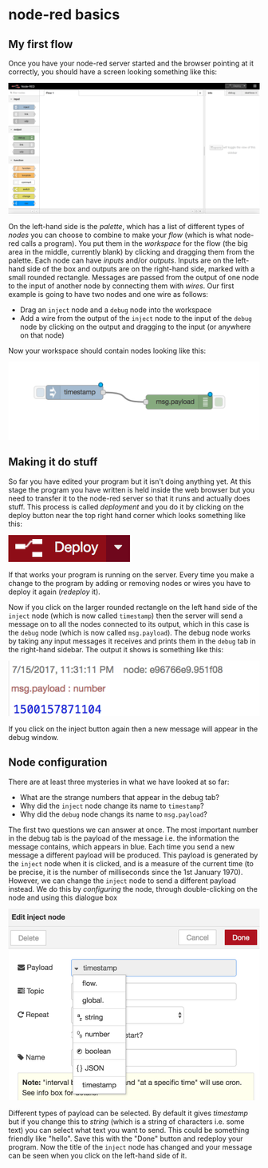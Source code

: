 # node-red basics

## My first flow

Once you have your node-red server started and the browser pointing at
it correctly, you should have a screen looking something like this:

![Blank node-red](blank-node-red.png)

On the left-hand side is the _palette_, which has a list of different
types of _nodes_ you can choose to combine to make your _flow_ (which is
what node-red calls a program). You put them in the _workspace_ for the flow (the big
area in the middle, currently blank) by clicking and dragging them
from the palette. Each node can have _inputs_ and/or _outputs_. Inputs are on
the left-hand side of the box and outputs are on the right-hand
side, marked with a small rounded rectangle. Messages are passed from the output
of one node to the input of another node by connecting them with
_wires_. Our first example is going to have two nodes and one
wire as follows:

* Drag an `inject` node and a `debug` node into the workspace
* Add a wire from the output of the `inject` node to the input of the
 `debug` node by clicking on the output and dragging to the input (or
 anywhere on that node)

Now your workspace should contain nodes looking like this:

![Two nodes in a workspace](two-nodes.png)

## Making it do stuff

So far you have edited your program but it isn't doing anything
yet. At this stage the program you have written is held inside the web
browser but you need to transfer it to the node-red server so that it
runs and actually does stuff. This process is called _deployment_ and
you do it by clicking on the deploy button near the top right hand
corner which looks something like this:

![Deploy button](deploy.png)

If that works your program is running on the server. Every time you
make a change to the program by adding or removing nodes or wires you
have to deploy it again (_redeploy_ it).

Now if you click on the larger rounded rectangle on the left hand side
of the `inject` node (which is now called `timestamp`) then the server
will send a message on to all the nodes connected to its output, which
in this case is the `debug` node (which is now called
`msg.payload`). The debug node works by taking any input messages it
receives and prints them in the `debug` tab in the right-hand
sidebar. The output it shows is something like this:

![Debug message](debug-payload.png)

If you click on the inject button again then a new message will appear
in the debug window.

## Node configuration

There are at least three mysteries in what we have looked at so far:

* What are the strange numbers that appear in the debug tab?
* Why did the `inject` node change its name to `timestamp`?
* Why did the `debug` node changs its name to `msg.payload`?

The first two questions we can answer at once. The most important
number in the debug tab is the payload of the message i.e. the
information the message contains, which appears in blue. Each time you
send a new message a different payload will be produced. This payload
is generated by the `inject` node when it is clicked, and is a measure
of the current time (to be precise, it is the number of milliseconds
since the 1st January 1970). However, we can change the `inject` node
to send a different payload instead. We do this by _configuring_ the
node, through double-clicking on the node and using this dialogue box

![Configure inject node](configure-inject.png)

Different types of payload can be selected. By default it gives
_timestamp_ but if you change this to _string_ (which is a string of
characters i.e. some text) you can select what text you want to
send. This could be something friendly like "hello". Save this with
the "Done" button and redeploy your program. Now the title of the
`inject` node has changed and your message can be
seen when you click on the left-hand side of it.